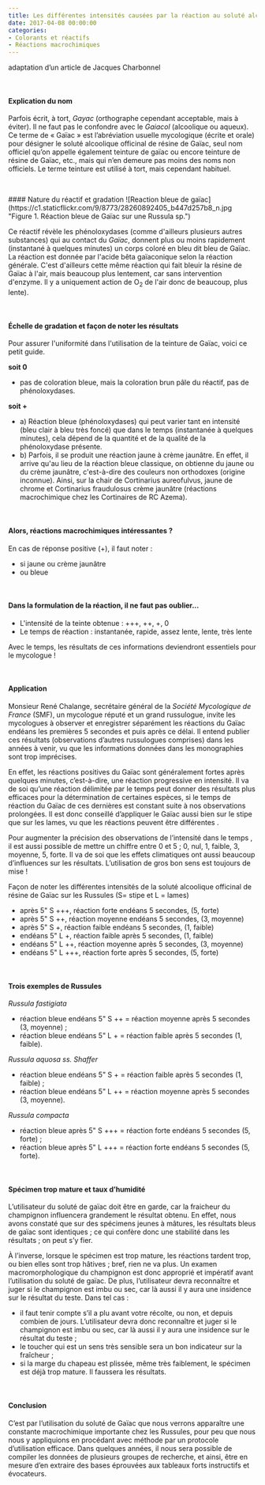 ```yaml
---
title: Les différentes intensités causées par la réaction au soluté alcoolique officinal de résine de gaïac
date: 2017-04-08 00:00:00
categories: 
- Colorants et réactifs
- Réactions macrochimiques
---
```

adaptation d’un article
de Jacques Charbonnel
<p>&nbsp; </p>

#### Explication du nom
Parfois écrit, à tort, *Gayac* (orthographe cependant acceptable, mais à éviter). Il ne faut pas le confondre avec le *Gaiacol* (alcoolique ou aqueux). Ce terme de « Gaïac » est l’abréviation usuelle mycologique (écrite et orale) pour désigner le soluté alcoolique officinal de résine de Gaïac, seul nom officiel qu’on appelle également teinture de gaïac ou encore teinture de résine de Gaïac, etc., mais qui n’en demeure pas moins des noms non officiels. Le terme teinture est utilisé à tort, mais cependant habituel.
<!--more-->

<p>&nbsp; </p>
#### Nature du réactif et gradation
![Reaction bleue de gaïac](https://c1.staticflickr.com/9/8773/28260892405_b447d257b8_n.jpg "Figure 1. Réaction bleue de Gaïac sur une Russula sp.")

Ce réactif révèle les phénoloxydases (comme d'ailleurs plusieurs autres substances) qui au contact du *Gaïac*, donnent plus ou moins rapidement (instantané à quelques minutes) un corps coloré en bleu dit bleu de Gaïac. La réaction est donnée par l'acide bêta gaïaconique selon la réaction générale. C'est d'ailleurs cette même réaction qui fait bleuir la résine de Gaïac à l'air, mais beaucoup plus lentement, car sans intervention d'enzyme. Il y a uniquement action de O<sub>2</sub> de l'air donc de beaucoup, plus lente).
<p>&nbsp; </p>

#### Échelle de gradation et façon de noter les résultats
Pour assurer l'uniformité dans l'utilisation de la teinture de Gaïac, voici ce petit guide.

**soit 0**
* pas de coloration bleue, mais la coloration brun pâle du réactif, pas de phénoloxydases.

**soit +**
* a) Réaction bleue (phénoloxydases) qui peut varier tant en intensité (bleu clair à bleu très foncé) que dans le temps (instantanée à quelques minutes), cela dépend de la quantité et de la qualité de la phénoloxydase présente.
* b) Parfois, il se produit une réaction jaune à crème jaunâtre. En effet, il arrive qu'au lieu de la réaction bleue classique, on obtienne du jaune ou du crème jaunâtre, c'est-à-dire des couleurs non orthodoxes (origine inconnue). Ainsi, sur la chair de Cortinarius aureofulvus, jaune de chrome et Cortinarius fraudulosus crème jaunâtre (réactions macrochimique chez les Cortinaires de RC Azema).
<p>&nbsp; </p>

#### Alors, réactions macrochimiques intéressantes ?
En cas de réponse positive (+), il faut noter :
* si jaune ou crème jaunâtre
* ou bleue
<p>&nbsp; </p>

#### Dans la formulation de la réaction, il ne faut pas oublier...
* L'intensité de la teinte obtenue : +++, ++, +, 0
* Le temps de réaction : instantanée, rapide, assez lente, lente, très lente

Avec le temps, les résultats de ces informations deviendront essentiels pour le mycologue !
<p>&nbsp; </p>

#### Application
Monsieur René Chalange, secrétaire général de la *Société Mycologique de France* (SMF), un mycologue réputé et un grand russulogue, invite les mycologues à observer et enregistrer séparément les réactions du Gaïac endéans les premières 5 secondes et puis après ce délai. Il entend publier ces résultats (observations d’autres russulogues comprises) dans les années à venir, vu que les informations données dans les monographies sont trop imprécises.

En effet, les réactions positives du Gaïac sont généralement fortes après quelques minutes, c’est-à-dire, une réaction progressive en intensité. Il va de soi qu’une réaction délimitée par le temps peut donner des résultats plus efficaces pour la détermination de certaines espèces, si le temps de réaction du Gaïac de ces dernières est constant suite à nos observations prolongées. Il est donc conseillé d’appliquer le Gaïac aussi bien sur le stipe que sur les lames, vu que les réactions peuvent être différentes .

Pour augmenter la précision des observations de l’intensité dans le temps , il est aussi possible de mettre un chiffre entre 0 et 5 ; 0, nul, 1, faible, 3, moyenne, 5, forte. Il va de soi que les effets climatiques ont aussi beaucoup d’influences sur les résultats. L’utilisation de gros bon sens est toujours de mise !

Façon de noter les différentes intensités de la soluté alcoolique officinal de résine de Gaïac sur les Russules (S= stipe et L = lames)
* après 5" S +++, réaction forte endéans 5 secondes, (5, forte)
* après 5" S ++, réaction moyenne endéans 5 secondes, (3, moyenne)
* après 5" S +, réaction faible endéans 5 secondes, (1, faible)
* endéans 5" L +, réaction faible après 5 secondes, (1, faible)
* endéans 5" L ++, réaction moyenne après 5 secondes, (3, moyenne)
* endéans 5" L +++, réaction forte après 5 secondes, (5, forte)
<p>&nbsp; </p>

#### Trois exemples de Russules

*Russula fastigiata*
* réaction bleue endéans 5" S ++ = réaction moyenne après 5 secondes (3, moyenne) ;
* réaction bleue endéans 5" L + = réaction faible après 5 secondes (1, faible).

*Russula aquosa ss. Shaffer*
* réaction bleue endéans 5" S + = réaction faible après 5 secondes (1, faible) ;
* réaction bleue endéans 5" L ++ = réaction moyenne après 5 secondes (3, moyenne).

*Russula compacta*
* réaction bleue après 5" S +++ = réaction forte endéans 5 secondes (5, forte) ;
* réaction bleue après 5" L +++ = réaction forte endéans 5 secondes (5, forte).
<p>&nbsp; </p>

#### Spécimen trop mature et taux d’humidité

L’utilisateur du soluté de gaïac doit être en garde, car la fraicheur du champignon influencera grandement le résultat obtenu. En effet, nous avons constaté que sur des spécimens jeunes à mâtures, les résultats bleus de gaïac sont identiques ; ce qui confère donc une stabilité dans les résultats ; on peut s’y fier.

À l’inverse, lorsque le spécimen est trop mature, les réactions tardent trop, ou bien elles sont trop hâtives ; bref, rien ne va plus. Un examen macromorphologique du champignon est donc approprié et impératif avant l’utilisation du soluté de gaïac. De plus, l’utilisateur devra reconnaître et juger si le champignon est imbu ou sec, car là aussi il y aura une insidence sur le résultat du teste. Dans tel cas :

* il faut tenir compte s’il a plu avant votre récolte, ou non, et depuis combien de jours. L’utilisateur devra donc reconnaître et juger si le champignon est imbu ou sec, car là aussi il y aura une insidence sur le résultat du teste ;
* le toucher qui est un sens très sensible sera un bon indicateur sur la fraîcheur ;
* si la marge du chapeau est plissée, même très faiblement, le spécimen est déjà trop mature. Il faussera les résultats.
<p>&nbsp; </p>

#### Conclusion

C’est par l’utilisation du soluté de Gaïac que nous verrons apparaître une constante macrochimique importante chez les Russules, pour peu que nous nous y appliquions en procédant avec méthode par un protocole d’utilisation efficace. Dans quelques années, il nous sera possible de compiler les données de plusieurs groupes de recherche, et ainsi, être en mesure d’en extraire des bases éprouvées aux tableaux forts instructifs et évocateurs.
